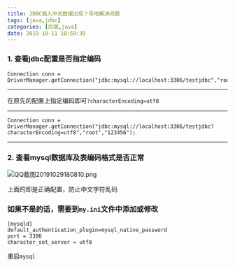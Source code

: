 ```yaml
---
title: JDBC插入中文数据出现？号地解决问题
tags: [java,jdbc]
categories: [后端,java]
date: 2019-10-11 10:59:39
---
```


### 1. 查看jdbc配置是否指定编码

    Connection conn = DriverManager.getConnection("jdbc:mysql://localhost:3306/testjdbc","root","123456");

---

在原先的配置上指定编码即可`?characterEncoding=utf8`

---


    Connection conn = DriverManager.getConnection("jdbc:mysql://localhost:3306/testjdbc?characterEncoding=utf8","root","123456");



-----


### 2. 查看mysql数据库及表编码格式是否正常

![QQ截图20191029180810.png](https://i.loli.net/2019/10/29/csSZJDGpgE6A5WP.png)

上面的即是正确配置，防止中文字符乱码

### 如果不是的话，需要到`my.ini`文件中添加或修改

    [mysqld]
    default_authentication_plugin=mysql_native_password
    port = 3306
    character_set_server = utf8


重启`mysql`